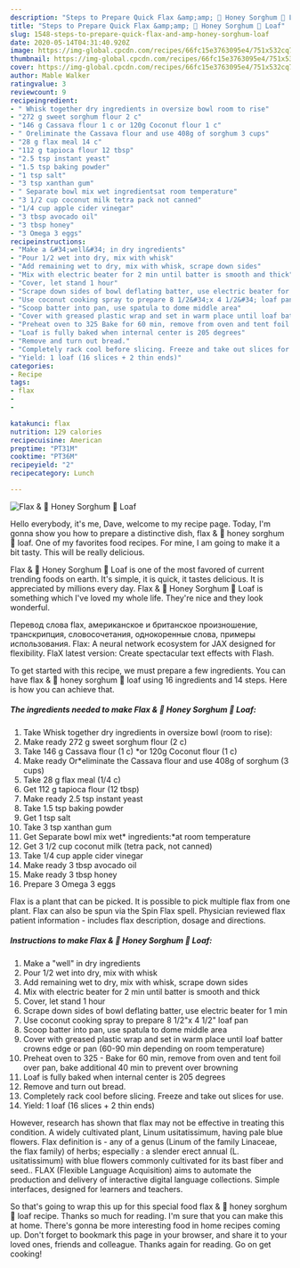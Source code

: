 ```yaml
---
description: "Steps to Prepare Quick Flax &amp;amp; 🍯 Honey Sorghum 🍞 Loaf"
title: "Steps to Prepare Quick Flax &amp;amp; 🍯 Honey Sorghum 🍞 Loaf"
slug: 1548-steps-to-prepare-quick-flax-and-amp-honey-sorghum-loaf
date: 2020-05-14T04:31:40.920Z
image: https://img-global.cpcdn.com/recipes/66fc15e3763095e4/751x532cq70/flax-🍯-honey-sorghum-🍞-loaf-recipe-main-photo.jpg
thumbnail: https://img-global.cpcdn.com/recipes/66fc15e3763095e4/751x532cq70/flax-🍯-honey-sorghum-🍞-loaf-recipe-main-photo.jpg
cover: https://img-global.cpcdn.com/recipes/66fc15e3763095e4/751x532cq70/flax-🍯-honey-sorghum-🍞-loaf-recipe-main-photo.jpg
author: Mable Walker
ratingvalue: 3
reviewcount: 9
recipeingredient:
- " Whisk together dry ingredients in oversize bowl room to rise"
- "272 g sweet sorghum flour 2 c"
- "146 g Cassava flour 1 c or 120g Coconut flour 1 c"
- " Oreliminate the Cassava flour and use 408g of sorghum 3 cups"
- "28 g flax meal 14 c"
- "112 g tapioca flour 12 tbsp"
- "2.5 tsp instant yeast"
- "1.5 tsp baking powder"
- "1 tsp salt"
- "3 tsp xanthan gum"
- " Separate bowl mix wet ingredientsat room temperature"
- "3 1/2 cup coconut milk tetra pack not canned"
- "1/4 cup apple cider vinegar"
- "3 tbsp avocado oil"
- "3 tbsp honey"
- "3 Omega 3 eggs"
recipeinstructions:
- "Make a &#34;well&#34; in dry ingredients"
- "Pour 1/2 wet into dry, mix with whisk"
- "Add remaining wet to dry, mix with whisk, scrape down sides"
- "Mix with electric beater for 2 min until batter is smooth and thick"
- "Cover, let stand 1 hour"
- "Scrape down sides of bowl deflating batter, use electric beater for 1 min"
- "Use coconut cooking spray to prepare 8 1/2&#34;x 4 1/2&#34; loaf pan"
- "Scoop batter into pan, use spatula to dome middle area"
- "Cover with greased plastic wrap and set in warm place until loaf batter crowns edge or pan (60-90 min depending on room temperature)"
- "Preheat oven to 325 Bake for 60 min, remove from oven and tent foil over pan, bake additional 40 min to prevent over browning"
- "Loaf is fully baked when internal center is 205 degrees"
- "Remove and turn out bread."
- "Completely rack cool before slicing. Freeze and take out slices for use."
- "Yield: 1 loaf (16 slices + 2 thin ends)"
categories:
- Recipe
tags:
- flax
- 
- 

katakunci: flax   
nutrition: 129 calories
recipecuisine: American
preptime: "PT31M"
cooktime: "PT36M"
recipeyield: "2"
recipecategory: Lunch

---
```



![Flax &amp; 🍯 Honey Sorghum 🍞 Loaf](https://img-global.cpcdn.com/recipes/66fc15e3763095e4/751x532cq70/flax-🍯-honey-sorghum-🍞-loaf-recipe-main-photo.jpg)

Hello everybody, it's me, Dave, welcome to my recipe page. Today, I'm gonna show you how to prepare a distinctive dish, flax &amp; 🍯 honey sorghum 🍞 loaf. One of my favorites food recipes. For mine, I am going to make it a bit tasty. This will be really delicious.

Flax &amp; 🍯 Honey Sorghum 🍞 Loaf is one of the most favored of current trending foods on earth. It's simple, it is quick, it tastes delicious. It is appreciated by millions every day. Flax &amp; 🍯 Honey Sorghum 🍞 Loaf is something which I've loved my whole life. They're nice and they look wonderful.

Перевод слова flax, американское и британское произношение, транскрипция, словосочетания, однокоренные слова, примеры использования. Flax: A neural network ecosystem for JAX designed for flexibility. FlaX latest version: Create spectacular text effects with Flash.


To get started with this recipe, we must prepare a few ingredients. You can have flax &amp; 🍯 honey sorghum 🍞 loaf using 16 ingredients and 14 steps. Here is how you can achieve that.

<!--inarticleads1-->

##### The ingredients needed to make Flax &amp; 🍯 Honey Sorghum 🍞 Loaf:

1. Take  Whisk together dry ingredients in oversize bowl (room to rise):
1. Make ready 272 g sweet sorghum flour (2 c)
1. Take 146 g Cassava flour (1 c) *or 120g Coconut flour (1 c)
1. Make ready  Or*eliminate the Cassava flour and use 408g of sorghum (3 cups)
1. Take 28 g flax meal (1/4 c)
1. Get 112 g tapioca flour (12 tbsp)
1. Make ready 2.5 tsp instant yeast
1. Take 1.5 tsp baking powder
1. Get 1 tsp salt
1. Take 3 tsp xanthan gum
1. Get  Separate bowl mix wet* ingredients:*at room temperature
1. Get 3 1/2 cup coconut milk (tetra pack, not canned)
1. Take 1/4 cup apple cider vinegar
1. Make ready 3 tbsp avocado oil
1. Make ready 3 tbsp honey
1. Prepare 3 Omega 3 eggs


Flax is a plant that can be picked. It is possible to pick multiple flax from one plant. Flax can also be spun via the Spin Flax spell. Physician reviewed flax patient information - includes flax description, dosage and directions. 

<!--inarticleads2-->

##### Instructions to make Flax &amp; 🍯 Honey Sorghum 🍞 Loaf:

1. Make a &#34;well&#34; in dry ingredients
1. Pour 1/2 wet into dry, mix with whisk
1. Add remaining wet to dry, mix with whisk, scrape down sides
1. Mix with electric beater for 2 min until batter is smooth and thick
1. Cover, let stand 1 hour
1. Scrape down sides of bowl deflating batter, use electric beater for 1 min
1. Use coconut cooking spray to prepare 8 1/2&#34;x 4 1/2&#34; loaf pan
1. Scoop batter into pan, use spatula to dome middle area
1. Cover with greased plastic wrap and set in warm place until loaf batter crowns edge or pan (60-90 min depending on room temperature)
1. Preheat oven to 325 - Bake for 60 min, remove from oven and tent foil over pan, bake additional 40 min to prevent over browning
1. Loaf is fully baked when internal center is 205 degrees
1. Remove and turn out bread.
1. Completely rack cool before slicing. Freeze and take out slices for use.
1. Yield: 1 loaf (16 slices + 2 thin ends)


However, research has shown that flax may not be effective in treating this condition. A widely cultivated plant, Linum usitatissimum, having pale blue flowers. Flax definition is - any of a genus (Linum of the family Linaceae, the flax family) of herbs; especially : a slender erect annual (L. usitatissimum) with blue flowers commonly cultivated for its bast fiber and seed.. FLAX (Flexible Language Acquisition) aims to automate the production and delivery of interactive digital language collections. Simple interfaces, designed for learners and teachers. 

So that's going to wrap this up for this special food flax &amp; 🍯 honey sorghum 🍞 loaf recipe. Thanks so much for reading. I'm sure that you can make this at home. There's gonna be more interesting food in home recipes coming up. Don't forget to bookmark this page in your browser, and share it to your loved ones, friends and colleague. Thanks again for reading. Go on get cooking!
